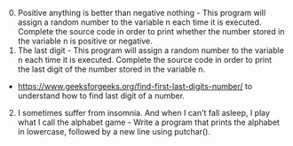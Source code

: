 0. Positive anything is better than negative nothing - This program will assign a random number to the variable n each time it is executed. Complete the source code in order to print whether the number stored in the variable n is positive or negative.
1. The last digit - This program will assign a random number to the variable n each time it is executed. Complete the source code in order to print the last digit of the number stored in the variable n.
- https://www.geeksforgeeks.org/find-first-last-digits-number/ to understand how to find last digit of a number.
2. I sometimes suffer from insomnia. And when I can't fall asleep, I play what I call the alphabet game - Write a program that prints the alphabet in lowercase, followed by a new line using putchar().
